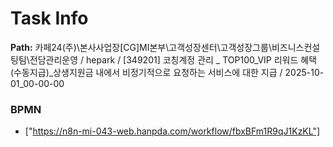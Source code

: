 # Task Info

**Path:** 카페24(주)\본사사업장\[CG]MI본부\고객성장센터\고객성장그룹\비즈니스컨설팅팀\전담관리운영 / hepark / [349201] 코칭계정 관리 _ TOP100_VIP 리워드 혜택 (수동지급)_상생지원금 내에서 비정기적으로 요청하는 서비스에 대한 지급 / 2025-10-01_00-00-00

### BPMN
- ["https://n8n-mi-043-web.hanpda.com/workflow/fbxBFm1R9qJ1KzKL"]


